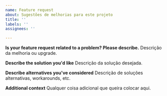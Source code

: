 ```yaml
---
name: Feature request
about: Sugestões de melhorias para este projeto
title: ''
labels: ''
assignees: ''

---
```


**Is your feature request related to a problem? Please describe.**
Descrição da melhoria ou upgrade.

**Describe the solution you'd like**
Descrição da solução desejada.

**Describe alternatives you've considered**
Descrição de soluções alternativas, workarounds, etc.

**Additional context**
Qualquer coisa adicional que queira colocar aqui.
